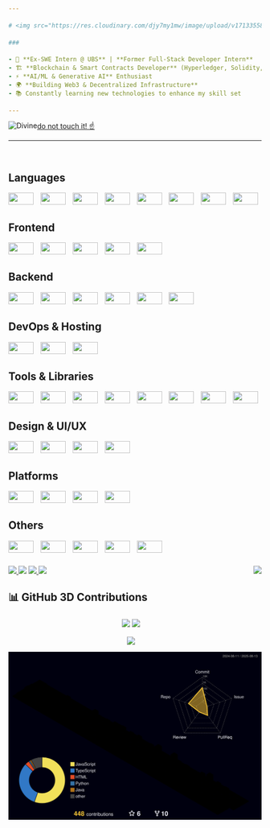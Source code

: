 ```yaml
---

# <img src="https://res.cloudinary.com/djy7my1mw/image/upload/v1713355840/ezgif.com-crop_af2a6y.gif" style="border-radius: 50%; width: 30px;" />  About Me:  

###

- 💼 **Ex-SWE Intern @ UBS** | **Former Full-Stack Developer Intern**
- 🏗 **Blockchain & Smart Contracts Developer** (Hyperledger, Solidity, Ethereum, Polygon)
- ⚡ **AI/ML & Generative AI** Enthusiast
- 🌍 **Building Web3 & Decentralized Infrastructure**
- 📚 Constantly learning new technologies to enhance my skill set

---
```


<img src="https://komarev.com/ghpvc/?username=divy-arun-mav&label=Profile%20views&color=0e75b6&style=for-the-badge" alt="Divine" align="left" />
<a href="https://divy-mav.netlify.app/" target="_blank">do not touch it! ☝️</a>

---

<br clear="both">

## Languages
<div align="left">
  <img src="https://cdn.jsdelivr.net/gh/devicons/devicon/icons/javascript/javascript-original.svg" height="24" width="50" />
  <img width="6" />
  <img src="https://skillicons.dev/icons?i=ts" height="24" width="50" />
  <img width="6" />
  <img src="https://skillicons.dev/icons?i=py" height="24" width="50" />
  <img width="6" />
  <img src="https://cdn.jsdelivr.net/gh/devicons/devicon/icons/csharp/csharp-original.svg" height="24" width="50" />
  <img width="6" />
  <img src="https://cdn.jsdelivr.net/gh/devicons/devicon/icons/c/c-original.svg" height="24" width="50" />
  <img width="6" />
  <img src="https://cdn.jsdelivr.net/gh/devicons/devicon/icons/cplusplus/cplusplus-original.svg" height="24" width="50" />
  <img width="6" />
  <img src="https://cdn.simpleicons.org/kotlin/7F52FF" height="24" width="50" />
  <img width="6" />
  <img src="https://skillicons.dev/icons?i=java" height="24" width="50" />
</div>

## Frontend
<div align="left">
  <img src="https://skillicons.dev/icons?i=react" height="24" width="50" />
  <img width="6" />
  <img src="https://cdn.jsdelivr.net/gh/devicons/devicon/icons/html5/html5-original.svg" height="24" width="50" />
  <img width="6" />
  <img src="https://cdn.jsdelivr.net/gh/devicons/devicon/icons/css3/css3-original.svg" height="24" width="50" />
  <img width="6" />
  <img src="https://skillicons.dev/icons?i=tailwind" height="24" width="50" />
  <img width="6" />
  <img src="https://cdn.simpleicons.org/bootstrap/7952B3" height="24" width="50" />
</div>

## Backend
<div align="left">
  <img src="https://skillicons.dev/icons?i=nodejs" height="24" width="50" />
  <img width="6" />
  <img src="https://cdn.simpleicons.org/mysql/4479A1" height="24" width="50" />
  <img width="6" />
  <img src="https://cdn.simpleicons.org/mongodb/47A248" height="24" width="50" />
  <img width="6" />
  <img src="https://skillicons.dev/icons?i=express" height="24" width="50" />
  <img width="6" />
  <img src="https://skillicons.dev/icons?i=graphql" height="24" width="50" />
  <img width="6" />
  <img src="https://skillicons.dev/icons?i=redis" height="24" width="50" />
</div>

## DevOps & Hosting
<div align="left">
  <img src="https://cdn.simpleicons.org/netlify/00C7B7" height="24" width="50" />
  <img width="6" />
  <img src="https://cdn.simpleicons.org/heroku/430098" height="24" width="50" />
  <img width="6" />
  <img src="https://cdn.simpleicons.org/googlecloud/4285F4" height="24" width="50" />
</div>

## Tools & Libraries
<div align="left">
  <img src="https://skillicons.dev/icons?i=git" height="24" width="50" />
  <img width="6" />
  <img src="https://skillicons.dev/icons?i=github" height="24" width="50" />
  <img width="6" />
  <img src="https://skillicons.dev/icons?i=gitlab" height="24" width="50" />
  <img width="6" />
  <img src="https://skillicons.dev/icons?i=postman" height="24" width="50" />
  <img width="6" />
  <img src="https://skillicons.dev/icons?i=webpack" height="24" width="50" />
  <img width="6" />
  <img src="https://cdn.simpleicons.org/npm/CB3837" height="24" width="50" />
  <img width="6" />
  <img src="https://cdn.simpleicons.org/babel/F9DC3E" height="24" width="50" />
  <img width="6" />
  <img src="https://skillicons.dev/icons?i=gradle" height="24" width="50" />
</div>

## Design & UI/UX
<div align="left">
  <img src="https://cdn.simpleicons.org/figma/F24E1E" height="24" width="50" />
  <img width="6" />
  <img src="https://cdn.simpleicons.org/canva/3B45D6" height="24" width="50" />
  <img width="6" />
  <img src="https://skillicons.dev/icons?i=materialui" height="24" width="50" />
  <img width="6" />
  <img src="https://skillicons.dev/icons?i=blender" height="24" width="50" />
</div>

## Platforms
<div align="left">
  <img src="https://cdn.simpleicons.org/androidstudio/3DDC84" height="24" width="50" />
  <img width="6" />
  <img src="https://skillicons.dev/icons?i=electron" height="24" width="50" />
  <img width="6" />
  <img src="https://skillicons.dev/icons?i=nextjs" height="24" width="50" />
  <img width="6" />
  <img src="https://skillicons.dev/icons?i=react" height="24" width="50" />
</div>

## Others
<div align="left">
  <img src="https://cdn.simpleicons.org/stackoverflow/FE7A16" height="24" width="50" />
  <img width="6" />
  <img src="https://skillicons.dev/icons?i=tensorflow" height="24" width="50" />
  <img width="6" />
  <img src="https://skillicons.dev/icons?i=threejs" height="24" width="50" />
  <img width="6" />
  <img src="https://skillicons.dev/icons?i=firebase" height="24" width="50" />
  <img width="6" />
  <img src="https://skillicons.dev/icons?i=powershell" height="24" width="50" />
</div>

###

<img align="right" height="150" src="https://media1.giphy.com/media/bGgsc5mWoryfgKBx1u/200w.gif?cid=82a1493bdtxms33y8rifl3krztqtn2xx000m76onvv08762l&ep=v1_gifs_related&rid=200w.gif&ct=g" />

###

<div align="left">
  <a href="https://www.instagram.com/divy_mav?igsh=MWY2aGdjYXJ0OHUybg==" target="_blank">
    <img src="https://img.shields.io/static/v1?message=Instagram&logo=instagram&label=&color=E4405F&logoColor=white&labelColor=&style=for-the-badge" height="35" />
  </a>
  <img src="https://img.shields.io/static/v1?message=Discord&logo=discord&label=&color=7289DA&logoColor=white&labelColor=&style=for-the-badge" height="35" />
  <a href="mailto:divymav5@gmail.com" target="_blank">
    <img src="https://img.shields.io/static/v1?message=Gmail&logo=gmail&label=&color=D14836&logoColor=white&labelColor=&style=for-the-badge" height="35" />
  </a>
  <a href="https://in.linkedin.com/in/divy-mav-7b82b0249" target="_blank">
    <img src="https://img.shields.io/static/v1?message=LinkedIn&logo=linkedin&label=&color=0077B5&logoColor=white&labelColor=&style=for-the-badge" height="35" />
  </a>
</div>

## 📊 GitHub 3D Contributions
###

<div align="center">
  <img src="https://github-readme-stats.vercel.app/api?username=divy-arun-mav&hide_title=false&hide_rank=false&show_icons=true&include_all_commits=true&count_private=true&disable_animations=false&theme=dark&locale=en&hide_border=true" height="150" />
  <img src="https://github-readme-stats.vercel.app/api/top-langs?username=divy-arun-mav&locale=en&hide_title=false&layout=compact&card_width=320&langs_count=8&theme=dark&hide_border=true" height="150" />
</div>

<p align="center">
  <img align="center" src="https://github-readme-streak-stats.herokuapp.com/?user=divy-arun-mav&theme=dark&hide_border=true" />
</p>

<img src="https://raw.githubusercontent.com/divy-arun-mav/divy-arun-mav/main/profile-3d-contrib/profile-night-rainbow.svg">
